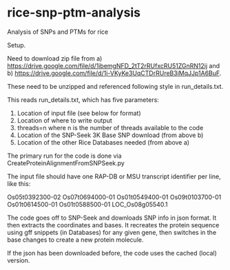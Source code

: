 # rice-snp-ptm-analysis
Analysis of SNPs and PTMs for rice

Setup.

Need to download zip file from a) https://drive.google.com/file/d/1ibemgNFD_2tT2rRUfxcRU51ZGnRN12ij and
b) https://drive.google.com/file/d/1i-VKyKe3UqCTDrRUreB3iMqJJp1A6BuF.

These need to be unzipped and referenced following style in run_details.txt.

This reads run_details.txt, which has five parameters:
1. Location of input file (see below for format)
2. Location of where to write output
3. threads=n where n is the number of threads available to the code
4. Location of the SNP-Seek 3K Base SNP download (from above b)
5. Location of the other Rice Databases needed (from above a)

The primary run for the code is done via CreateProteinAlignmentFromSNPSeek.py

The input file should have one RAP-DB or MSU transcript identifier per line, like this:

Os05t0392300-02
Os07t0694000-01
Os01t0549400-01
Os09t0103700-01
Os01t0614500-01
Os01t0588500-01
LOC_Os08g05540.1


The code goes off to SNP-Seek and downloads SNP info in json format. It then extracts the coordinates and bases. It recreates the protein sequence using gff snippets (in Databases) for any given gene, then switches in the base changes to create a new protein molecule.

If the json has been downloaded before, the code uses the cached (local) version.